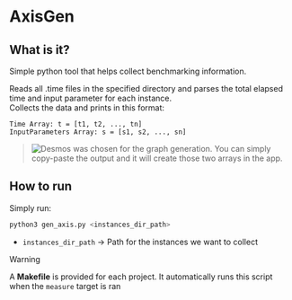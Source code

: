 # AxisGen
## What is it?
Simple python tool that helps collect benchmarking information.

Reads all .time files in the specified directory and parses the total elapsed time and input parameter for each instance. <br>
Collects the data and prints in this format:
```
Time Array: t = [t1, t2, ..., tn]
InputParameters Array: s = [s1, s2, ..., sn]
```

> ![Desmos](https://www.desmos.com/calculator) was chosen for the graph generation. You can simply copy-paste the output and it will create those two arrays in the app.

## How to run
Simply run:
```bash
python3 gen_axis.py <instances_dir_path>
```
- `instances_dir_path` -> Path for the instances we want to collect 

> [!Warning]
> A **Makefile** is provided for each project. It automatically runs this script when the `measure` target is ran